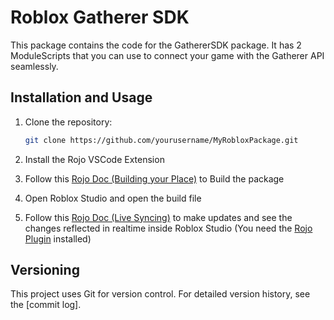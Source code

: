 # Roblox Gatherer SDK

This package contains the code for the GathererSDK package. It has 2 ModuleScripts that you can use to connect your game with the Gatherer API seamlessly.

## Installation and Usage

1. Clone the repository:

   ```bash
   git clone https://github.com/yourusername/MyRobloxPackage.git
   ```

2. Install the Rojo VSCode Extension

3. Follow this [Rojo Doc (Building your Place)](https://rojo.space/docs/v7/getting-started/new-game/#building-your-place) to Build the package

4. Open Roblox Studio and open the build file

5. Follow this [Rojo Doc (Live Syncing)](https://rojo.space/docs/v7/getting-started/new-game/#live-syncing-into-studio) to make updates and see the changes reflected in realtime inside Roblox Studio (You need the [Rojo Plugin](https://create.roblox.com/store/asset/13916111004/Rojo?externalSource=www) installed)

## Versioning

This project uses Git for version control. For detailed version history, see the [commit log].
